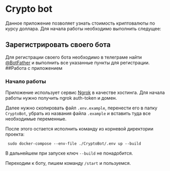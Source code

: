 # Crypto bot

Данное приложение позволяет узнать стоимость криптовалюты по курсу доллара.
Для начала работы необходимо выполнить следущее:

## Зарегистрировать своего бота
Для регистрации своего бота необходимо в телеграме найти [@BotFather](https://t.me/BotFather) и выполнить все
указанные пункты для регистрации.
##Работа с приложением
### Начало работы
Приложение использует сервис [Ngrok](https://ngrok.com/docs) в качестве хостинга. Для
начала работы нужно получить ngrok auth-token и домен.

Далее нужно скопировать файл `.env.example`, перенести его в папку `CryptoBot`,
убрать из названия файла `.example` и вставить туда все необходимые переменные.

После этого остается исполнить команду из корневой директории проекта:
```shell
 sudo docker-compose --env-file ./CryptoBot/.env up --build
```
В дальнейшем при запуске ключ `--build` не понадобится.

Переходим к боту, пишем команду `/start` и пользуемся.
